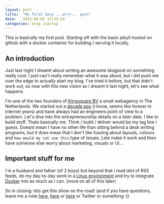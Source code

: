 ```yaml
---
layout: post
title:  "My first Sony ...errr... post"
date:   2015-09-02 13:43:24
categories: blog startup
---
```

This is basically my first post. Starting off with the basic jekyll hosted on github with a docker container for building / serving it locally.

## An introduction
Just last night I dreamt about writing an awesome blogpost on something really cool. I just can't really remember what it was about, but i did push me over the edge to actually start my blog. I've tried it before, but that didn't work out, so now with this new vision as i dreamt it last night, let's see what happens.

I'm one of the two founders of [Kingsquare BV](https://www.kingsquare.nl) a small webagency in The Netherlands. We started out a [decade ago](https://web.archive.org/web/20020929153106/http://www.kingsquare.nl/) (i know, seems like forever in internet years) and have always had an engineers point of view to a problem. Let's dive into the entrepreneurship details on a later date.
I like to build stuff. Thats basically me. Think / build / deliver would be my tag line i guess. Doesnt mean I have no other life than sitting behind a desk writing programs, but it does mean that I don't like fussing about layouts, colours and `how would my cat use this` type of issues. Lets make it work and then have someone else worry about marketing, visuals or UI... 

## Important stuff for me
I'm a husband and father (of 2 boys) but beyond that i read _alot_ of RSS feeds, do my day-to-day work in a [Linux environment](http://www.ubuntu.com/) and try to integrate [Docker](https://www.docker.com/) into as much as i can. (more on all of this later)

So in closing: lets get this show on the road! (and if you have questions, leave me a note [here](robin@oldboyz.net), [here](https://nl.linkedin.com/in/robinspeekenbrink) or [here](http://stackoverflow.com/users/237750) or Twitter or something :))
